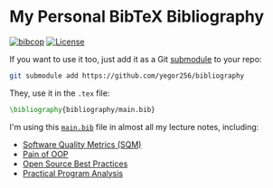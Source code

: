 # My Personal BibTeX Bibliography

[![bibcop](https://github.com/yegor256/bibliography/actions/workflows/bibcop.yml/badge.svg)](https://github.com/yegor256/bibliography/actions/workflows/bibcop.yml)
[![License](https://img.shields.io/badge/license-MIT-green.svg)](https://github.com/yegor256/bibliography/blob/master/LICENSE.txt)

If you want to use it too, just add it as a Git [submodule][submodule]
to your repo:

```bash
git submodule add https://github.com/yegor256/bibliography
```

They, use it in the `.tex` file:

```tex
\bibliography{bibliography/main.bib}
```

I'm using this [`main.bib`][bib] file in almost all my lecture notes, including:

* [Software Quality Metrics (SQM)](https://github.com/yegor256/sqm)
* [Pain of OOP](https://github.com/yegor256/painofoop)
* [Open Source Best Practices](https://github.com/yegor256/osbp)
* [Practical Program Analysis](https://github.com/yegor256/ppa)

[bib]: https://raw.githubusercontent.com/yegor256/bibliography/refs/heads/master/main.bib
[submodule]: https://git-scm.com/book/en/v2/Git-Tools-Submodules

